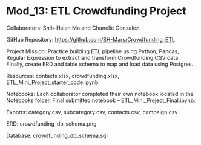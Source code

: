 # Mod_13: ETL Crowdfunding Project

Collaborators: Shih-Hsien Ma and Chanelle Gonzalez

GitHub Repository: https://github.com/SH-Mars/Crowdfunding_ETL

Project Mission: Practice building ETL pipeline using Python, Pandas, Regular Expression to extract and transform Crowdfunding CSV data. Finally, create ERD and table schema to map and load data using Postgres.

Resources: contacts.xlsx, crowdfunding.xlsx, ETL_Mini_Project_starter_code.ipynb

Notebooks: Each collaborator completed their own notebook located in the Notebooks folder. Final submitted notebook – ETL_Mini_Project_Final.ipynb. 

Exports: category.csv, subcategory.csv, contacts.csv, campaign.csv

ERD: crowdfunding_db_schema.png

Database: crowdfunding_db_schema.sql

